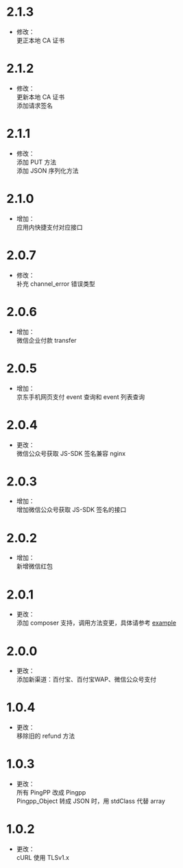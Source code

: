 # 2.1.3
* 修改：  
更正本地 CA 证书

# 2.1.2
* 修改：  
更新本地 CA 证书  
添加请求签名

# 2.1.1
* 修改：  
添加 PUT 方法  
添加 JSON 序列化方法

# 2.1.0
* 增加：  
应用内快捷支付对应接口

# 2.0.7
* 修改：  
补充 channel_error 错误类型

# 2.0.6
* 增加：  
微信企业付款 transfer

# 2.0.5
* 增加：  
京东手机网页支付
event 查询和 event 列表查询

# 2.0.4
* 更改：  
微信公众号获取 JS-SDK 签名兼容 nginx

# 2.0.3
* 增加：  
增加微信公众号获取 JS-SDK 签名的接口

# 2.0.2
* 增加：  
新增微信红包

# 2.0.1
* 更改：  
添加 composer 支持，调用方法变更，具体请参考 [example](/example)

# 2.0.0
* 更改：  
添加新渠道：百付宝、百付宝WAP、微信公众号支付

# 1.0.4
* 更改：  
移除旧的 refund 方法

# 1.0.3
* 更改：  
所有 PingPP 改成 Pingpp  
Pingpp_Object 转成 JSON 时，用 stdClass 代替 array

# 1.0.2
* 更改：  
cURL 使用 TLSv1.x
